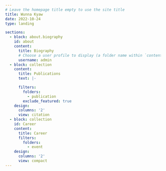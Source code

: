 ```yaml
---
# Leave the homepage title empty to use the site title
title: Wunna Kyaw
date: 2022-10-24
type: landing

sections:
  - block: about.biography
    id: about
    content:
      title: Biography
      # Choose a user profile to display (a folder name within `content/authors/`)
      username: admin
  - block: collection
    content:
      title: Publications
      text: |-

      filters:
        folders:
          - publication
        exclude_featured: true
    design:
      columns: '2'
      view: citation
  - block: collection
    id: Career
    content:
      title: Career
      filters:
        folders:
          - event
    design:
      columns: '2'
      view: compact
---
```

